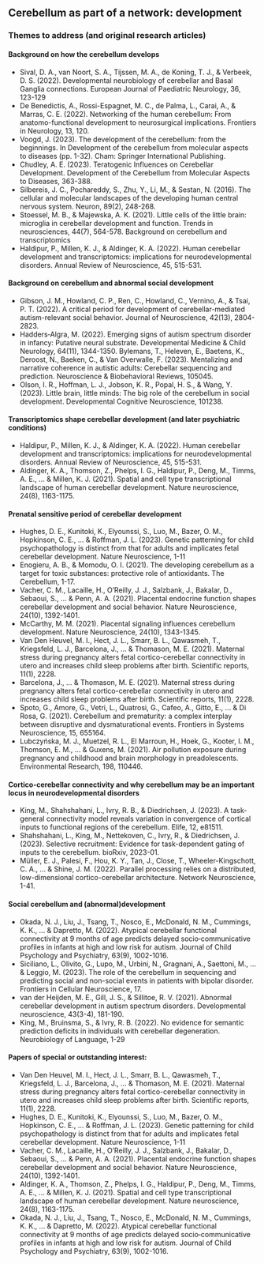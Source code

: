 
## Cerebellum as part of a network: development

### Themes to address (and original research articles)

#### Background on how the cerebellum develops
* Sival, D. A., van Noort, S. A., Tijssen, M. A., de Koning, T. J., & Verbeek, D. S. (2022). Developmental neurobiology of cerebellar and Basal Ganglia connections. European Journal of Paediatric Neurology, 36, 123-129
* De Benedictis, A., Rossi-Espagnet, M. C., de Palma, L., Carai, A., & Marras, C. E. (2022). Networking of the human cerebellum: From anatomo-functional development to neurosurgical implications. Frontiers in Neurology, 13, 120.
* Voogd, J. (2023). The development of the cerebellum: from the beginnings. In Development of the cerebellum from molecular aspects to diseases (pp. 1-32). Cham: Springer International Publishing.
* Chudley, A. E. (2023). Teratogenic Influences on Cerebellar Development. Development of the Cerebellum from Molecular Aspects to Diseases, 363-388.
* Silbereis, J. C., Pochareddy, S., Zhu, Y., Li, M., & Sestan, N. (2016). The cellular and molecular landscapes of the developing human central nervous system. Neuron, 89(2), 248-268.
* Stoessel, M. B., & Majewska, A. K. (2021). Little cells of the little brain: microglia in cerebellar development and function. Trends in neurosciences, 44(7), 564-578.
Background on cerebellum and transcriptomics
* Haldipur, P., Millen, K. J., & Aldinger, K. A. (2022). Human cerebellar development and transcriptomics: implications for neurodevelopmental disorders. Annual Review of Neuroscience, 45, 515-531.

#### Background on cerebellum and abnormal social development
* Gibson, J. M., Howland, C. P., Ren, C., Howland, C., Vernino, A., & Tsai, P. T. (2022). A critical period for development of cerebellar-mediated autism-relevant social behavior. Journal of Neuroscience, 42(13), 2804-2823.
* Hadders‐Algra, M. (2022). Emerging signs of autism spectrum disorder in infancy: Putative neural substrate. Developmental Medicine & Child Neurology, 64(11), 1344-1350.
Bylemans, T., Heleven, E., Baetens, K., Deroost, N., Baeken, C., & Van Overwalle, F. (2023). Mentalizing and narrative coherence in autistic adults: Cerebellar sequencing and prediction. Neuroscience & Biobehavioral Reviews, 105045.
* Olson, I. R., Hoffman, L. J., Jobson, K. R., Popal, H. S., & Wang, Y. (2023). Little brain, little minds: The big role of the cerebellum in social development. Developmental Cognitive Neuroscience, 101238.

#### Transcriptomics shape cerebellar development (and later psychiatric conditions)
* Haldipur, P., Millen, K. J., & Aldinger, K. A. (2022). Human cerebellar development and transcriptomics: implications for neurodevelopmental disorders. Annual Review of Neuroscience, 45, 515-531.
* Aldinger, K. A., Thomson, Z., Phelps, I. G., Haldipur, P., Deng, M., Timms, A. E., ... & Millen, K. J. (2021). Spatial and cell type transcriptional landscape of human cerebellar development. Nature neuroscience, 24(8), 1163-1175.

#### Prenatal sensitive period of cerebellar development
* Hughes, D. E., Kunitoki, K., Elyounssi, S., Luo, M., Bazer, O. M., Hopkinson, C. E., ... & Roffman, J. L. (2023). Genetic patterning for child psychopathology is distinct from that for adults and implicates fetal cerebellar development. Nature Neuroscience, 1-11
* Enogieru, A. B., & Momodu, O. I. (2021). The developing cerebellum as a target for toxic substances: protective role of antioxidants. The Cerebellum, 1-17.
* Vacher, C. M., Lacaille, H., O’Reilly, J. J., Salzbank, J., Bakalar, D., Sebaoui, S., ... & Penn, A. A. (2021). Placental endocrine function shapes cerebellar development and social behavior. Nature Neuroscience, 24(10), 1392-1401.
* McCarthy, M. M. (2021). Placental signaling influences cerebellum development. Nature Neuroscience, 24(10), 1343-1345.
* Van Den Heuvel, M. I., Hect, J. L., Smarr, B. L., Qawasmeh, T., Kriegsfeld, L. J., Barcelona, J., ... & Thomason, M. E. (2021). Maternal stress during pregnancy alters fetal cortico-cerebellar connectivity in utero and increases child sleep problems after birth. Scientific reports, 11(1), 2228.
* Barcelona, J., ... & Thomason, M. E. (2021). Maternal stress during pregnancy alters fetal cortico-cerebellar connectivity in utero and increases child sleep problems after birth. Scientific reports, 11(1), 2228.
* Spoto, G., Amore, G., Vetri, L., Quatrosi, G., Cafeo, A., Gitto, E., ... & Di Rosa, G. (2021). Cerebellum and prematurity: a complex interplay between disruptive and dysmaturational events. Frontiers in Systems Neuroscience, 15, 655164.
* Lubczyńska, M. J., Muetzel, R. L., El Marroun, H., Hoek, G., Kooter, I. M., Thomson, E. M., ... & Guxens, M. (2021). Air pollution exposure during pregnancy and childhood and brain morphology in preadolescents. Environmental Research, 198, 110446.

#### Cortico-cerebellar connectivity and why cerebellum may be an important locus in neurodevelopmental disorders
* King, M., Shahshahani, L., Ivry, R. B., & Diedrichsen, J. (2023). A task-general connectivity model reveals variation in convergence of cortical inputs to functional regions of the cerebellum. Elife, 12, e81511.
* Shahshahani, L., King, M., Nettekoven, C., Ivry, R., & Diedrichsen, J. (2023). Selective recruitment: Evidence for task-dependent gating of inputs to the cerebellum. bioRxiv, 2023-01.
* Müller, E. J., Palesi, F., Hou, K. Y., Tan, J., Close, T., Wheeler-Kingschott, C. A., ... & Shine, J. M. (2022). Parallel processing relies on a distributed, low-dimensional cortico-cerebellar architecture. Network Neuroscience, 1-41.

#### Social cerebellum and (abnormal)development
* Okada, N. J., Liu, J., Tsang, T., Nosco, E., McDonald, N. M., Cummings, K. K., ... & Dapretto, M. (2022). Atypical cerebellar functional connectivity at 9 months of age predicts delayed socio‐communicative profiles in infants at high and low risk for autism. Journal of Child Psychology and Psychiatry, 63(9), 1002-1016.
* Siciliano, L., Olivito, G., Lupo, M., Urbini, N., Gragnani, A., Saettoni, M., ... & Leggio, M. (2023). The role of the cerebellum in sequencing and predicting social and non-social events in patients with bipolar disorder. Frontiers in Cellular Neuroscience, 17.
* van der Heijden, M. E., Gill, J. S., & Sillitoe, R. V. (2021). Abnormal cerebellar development in autism spectrum disorders. Developmental neuroscience, 43(3-4), 181-190.
* King, M., Bruinsma, S., & Ivry, R. B. (2022). No evidence for semantic prediction deficits in individuals with cerebellar degeneration. Neurobiology of Language, 1-29

#### Papers of special or outstanding interest:
* Van Den Heuvel, M. I., Hect, J. L., Smarr, B. L., Qawasmeh, T., Kriegsfeld, L. J., Barcelona, J., ... & Thomason, M. E. (2021). Maternal stress during pregnancy alters fetal cortico-cerebellar connectivity in utero and increases child sleep problems after birth. Scientific reports, 11(1), 2228.
* Hughes, D. E., Kunitoki, K., Elyounssi, S., Luo, M., Bazer, O. M., Hopkinson, C. E., ... & Roffman, J. L. (2023). Genetic patterning for child psychopathology is distinct from that for adults and implicates fetal cerebellar development. Nature Neuroscience, 1-11
* Vacher, C. M., Lacaille, H., O’Reilly, J. J., Salzbank, J., Bakalar, D., Sebaoui, S., ... & Penn, A. A. (2021). Placental endocrine function shapes cerebellar development and social behavior. Nature Neuroscience, 24(10), 1392-1401.
* Aldinger, K. A., Thomson, Z., Phelps, I. G., Haldipur, P., Deng, M., Timms, A. E., ... & Millen, K. J. (2021). Spatial and cell type transcriptional landscape of human cerebellar development. Nature neuroscience, 24(8), 1163-1175.
* Okada, N. J., Liu, J., Tsang, T., Nosco, E., McDonald, N. M., Cummings, K. K., ... & Dapretto, M. (2022). Atypical cerebellar functional connectivity at 9 months of age predicts delayed socio‐communicative profiles in infants at high and low risk for autism. Journal of Child Psychology and Psychiatry, 63(9), 1002-1016.

